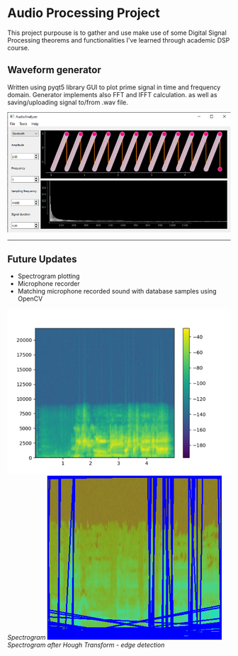 # Audio Processing Project

This project purpouse is to gather and use make use of some Digital Signal Processing theorems
and functionalities I've learned through academic DSP course.

## **Waveform generator**

Written using pyqt5 library GUI to plot prime signal in time and frequency domain. Generator implements also FFT and IFFT calculation. as well as saving/uploading signal to/from .wav file.

![Old_GUI](https://github.com/MikeZ7/Audio_Processing/blob/master/Images/qt_gui.png)

---

## **Future Updates**

* Spectrogram plotting
* Microphone recorder
* Matching microphone recorded sound with database samples using OpenCV

![Spectrogram](https://github.com/MikeZ7/Audio_Processing/blob/master/Images/spectrogram.png)
*Spectrogram*
![Hough](https://github.com/MikeZ7/Audio_Processing/blob/master/Images/hough_template.png)
*Spectrogram after Hough Transform - edge detection*
